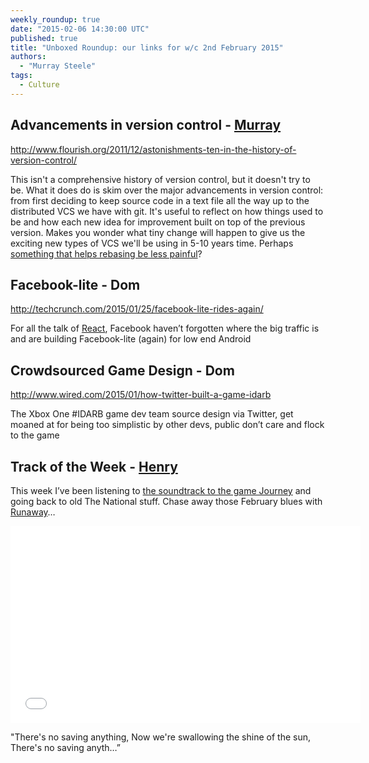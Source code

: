 ```yaml
---
weekly_roundup: true
date: "2015-02-06 14:30:00 UTC"
published: true
title: "Unboxed Roundup: our links for w/c 2nd February 2015"
authors:
  - "Murray Steele"
tags:
  - Culture
---
```


## Advancements in version control - [Murray](/people#murray-steele)

http://www.flourish.org/2011/12/astonishments-ten-in-the-history-of-version-control/

This isn't a comprehensive history of version control, but it doesn't try to be.  What it does do is skim over the major advancements in version control: from first deciding to keep source code in a text file all the way up to the distributed VCS we have with git.  It's useful to reflect on how things used to be and how each new idea for improvement built on top of the previous version.  Makes you wonder what tiny change will happen to give us the exciting new types of VCS we'll be using in 5-10 years time.  Perhaps [something that helps rebasing be less painful](https://medium.com/@porteneuve/fix-conflicts-only-once-with-git-rerere-7d116b2cec67)?


## Facebook-lite - Dom

http://techcrunch.com/2015/01/25/facebook-lite-rides-again/

For all the talk of [React](http://facebook.github.io/react/blog/2013/06/05/why-react.html), Facebook haven’t forgotten where the big traffic is and are building Facebook-lite (again) for low end Android

## Crowdsourced Game Design - Dom

http://www.wired.com/2015/01/how-twitter-built-a-game-idarb

The Xbox One #IDARB game dev team source design via Twitter, get moaned at for being too simplistic by other devs, public don’t care and flock to the game

## Track of the Week - [Henry](/people#henry-turner)

This week I’ve been listening to [the soundtrack to the game Journey](https://www.youtube.com/watch?v=M3hFN8UrBPw) and going back to old The National stuff. Chase away those February blues with [Runaway](https://www.youtube.com/watch?v=3dC4bHlNCr4)…

<iframe width="560" height="315" src="//www.youtube.com/embed/3dC4bHlNCr4" frameborder="0" allowfullscreen></iframe>

"There's no saving anything, Now we're swallowing the shine of the sun, There's no saving anyth…”

